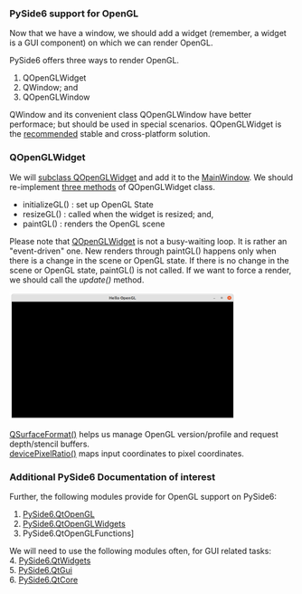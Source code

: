 ### PySide6 support for OpenGL 
Now that we have a window, we should add a widget (remember, a widget is a GUI component) on which we can render OpenGL.

PySide6 offers three ways to render OpenGL.

1. QOpenGLWidget
2. QWindow; and
3. QOpenGLWindow

QWindow and its convenient class QOpenGLWindow have better performace; but should be used in special scenarios.
QOpenGLWidget is the [recommended](https://doc.qt.io/qtforpython-6/PySide6/QtOpenGLWidgets/QOpenGLWidget.html?highlight=perspective#alternatives) stable and cross-platform solution. 

### QOpenGLWidget 
We will [subclass QOpenGLWidget](RenderWidget.py) and add it to the [MainWindow](MainWindow.py).
We should re-implement [three methods](https://doc.qt.io/qtforpython-6/PySide6/QtOpenGLWidgets/QOpenGLWidget.html?highlight=perspective#detailed-description) of QOpenGLWidget class.
 - initializeGL() : set up OpenGL State
 - resizeGL() : called when the widget is resized; and,
 - paintGL() : renders the OpenGL scene 

Please note that [QOpenGLWidget](https://doc.qt.io/qtforpython-6/PySide6/QtOpenGLWidgets/QOpenGLWidget.html) is not a busy-waiting loop. It is rather an "event-driven" one. New renders through paintGL() happens only when there is a change in the scene or OpenGL state. If there is no change in the scene or OpenGL state, paintGL() is not called. If we want to force a render, we should call the *update()* method.

<img src="../images/helloOpenGL.png" width="400" height="225">

[QSurfaceFormat()](https://doc.qt.io/qtforpython-6/PySide6/QtGui/QSurfaceFormat.html?highlight=qsurfaceformat) helps us manage OpenGL version/profile and request depth/stencil buffers.<br>
[devicePixelRatio()](https://doc.qt.io/qtforpython-6/PySide6/QtGui/QPaintDevice.html?highlight=devicepixel%20ratio#PySide6.QtGui.PySide6.QtGui.QPaintDevice.devicePixelRatio) maps input coordinates to pixel coordinates. 

### Additional PySide6 Documentation of interest
Further, the following modules provide for OpenGL support on PySide6: <br>
1. [PySide6.QtOpenGL](https://doc.qt.io/qtforpython-6/PySide6/QtOpenGL/index.html#module-PySide6.QtOpenGL)<br>
2. [PySide6.QtOpenGLWidgets](https://doc.qt.io/qtforpython-6/PySide6/QtOpenGLWidgets/index.html#module-PySide6.QtOpenGLWidgets)<br>
3. PySide6.QtOpenGLFunctions] <br>

We will need to use the following modules often, for GUI related tasks:<br>
4. [PySide6.QtWidgets](https://doc.qt.io/qtforpython-6/PySide6/QtWidgets/index.html#module-PySide6.QtWidgets) <br>
5. [PySide6.QtGui](https://doc.qt.io/qtforpython-6/PySide6/QtGui/index.html#module-PySide6.QtGui) <br>
6. [PySide6.QtCore](https://doc.qt.io/qtforpython-6/PySide6/QtCore/index.html#module-PySide6.QtCore) <br>
